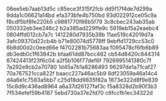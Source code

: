 06ee5eb7aab13d5c
c85ece3f315f2fcb
dd5f17f4de7d299a
9dda1c06621a14bd
efa373bfe4b750bd
93d022912ce05c9a
f8cdf5bf8fe220b5
c9881770f86b5f79
3c8cbec243ab35ab
050332eb3ee246c2
b2a385ad229ffe9c
5919eb15a2eaebc4
0804ffd012cb7a7c
1412280d7935b39b
11ae519c42019d7a
3afc09370d22cb4b
b71e80074d5778ff
9ebffd1729cc53c0
6b8d00d2c0eed66e
f4702281b75683aa
f095478cf6fb6b89
db3edb0c1f63842b
bfaa61dd87bcc462
cb54d8420c844314
67424413f23f6c04
a2f5b106f77def6f
7926995141380c7f
7a292e9cb2a70780
1d45a7b1a8286493
96297de1a71caf27
70a767521cca822f
baacc227a46ac5b9
8df23059a46a14c4
d4a6e1c7583a5bb7
c25d18dd9835f82a
1873e322d8f9e839
15c8d9c436ad8964
a6a37d26127faf3c
f5a8328d2b90f3b3
7f534efef59b4187
5ebd730a37e2fd70
c6fccfb1ec34322d
